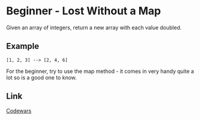 # Beginner - Lost Without a Map

Given an array of integers, return a new array with each value doubled.

## Example

```
[1, 2, 3] --> [2, 4, 6]
```

For the beginner, try to use the map method - it comes in very handy quite a lot so is a good one to know.

## Link

[Codewars](https://www.codewars.com/kata/57f781872e3d8ca2a000007e)